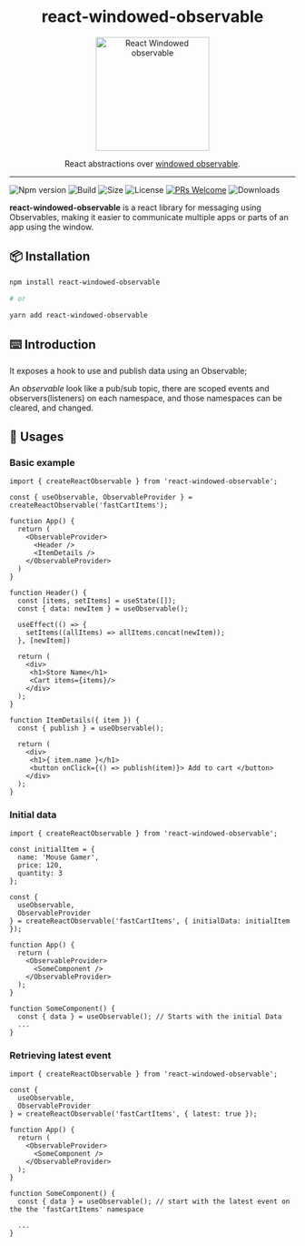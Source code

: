 <div align="center">
  <h1>react-windowed-observable</h1>

  <img
    width="200"
    height="auto"
    alt="React Windowed observable"
    src="https://res.cloudinary.com/daiqkausy/image/upload/v1596908628/react-windowed-observable.png"
  />

  <p>React abstractions over <a href="https://github.com/luistak/windowed-observable">windowed observable</a>.</p>
</div>
<hr />

![Npm version](https://img.shields.io/npm/v/react-windowed-observable)
![Build](https://img.shields.io/github/workflow/status/luistak/windowed-observable/CI/master)
![Size](https://img.shields.io/bundlephobia/minzip/react-windowed-observable)
![License](https://img.shields.io/npm/l/react-windowed-observable)
[![PRs Welcome](https://img.shields.io/badge/PRs-welcome-brightgreen.svg?style)](http://makeapullrequest.com)
![Downloads](https://img.shields.io/npm/dt/react-windowed-observable)

**react-windowed-observable** is a react library for messaging using Observables, making it easier to communicate multiple apps or parts of an app using the window.


## 📦 Installation
```sh
npm install react-windowed-observable

# or

yarn add react-windowed-observable
```

## ⌨️ Introduction

It exposes a hook to use and publish data using an Observable;

An *observable* look like a pub/sub topic, there are scoped events and observers(listeners) on each namespace, and those namespaces can be cleared, and changed.

## 🔨 Usages

### Basic example
```tsx
import { createReactObservable } from 'react-windowed-observable';

const { useObservable, ObservableProvider } = createReactObservable('fastCartItems');

function App() {
  return (
    <ObservableProvider>
      <Header />
      <ItemDetails />
    </ObservableProvider>
  )
}

function Header() {
  const [items, setItems] = useState([]);
  const { data: newItem } = useObservable();

  useEffect(() => {
    setItems((allItems) => allItems.concat(newItem));
  }, [newItem])

  return (
    <div>
     <h1>Store Name</h1>
     <Cart items={items}/>
    </div>
  );
}

function ItemDetails({ item }) {
  const { publish } = useObservable();

  return (
    <div>
     <h1>{ item.name }</h1>
     <button onClick={() => publish(item)}> Add to cart </button>
    </div>
  );
}
```

### Initial data
```tsx
import { createReactObservable } from 'react-windowed-observable';

const initialItem = {
  name: 'Mouse Gamer',
  price: 120,
  quantity: 3
};

const {
  useObservable,
  ObservableProvider
} = createReactObservable('fastCartItems', { initialData: initialItem });

function App() {
  return (
    <ObservableProvider>
      <SomeComponent />
    </ObservableProvider>
  );
}

function SomeComponent() {
  const { data } = useObservable(); // Starts with the initial Data
  ...
}
```

### Retrieving latest event
```tsx
import { createReactObservable } from 'react-windowed-observable';

const {
  useObservable,
  ObservableProvider
} = createReactObservable('fastCartItems', { latest: true });

function App() {
  return (
    <ObservableProvider>
      <SomeComponent />
    </ObservableProvider>
  );
}

function SomeComponent() {
  const { data } = useObservable(); // start with the latest event on the the 'fastCartItems' namespace

  ...
}
```

